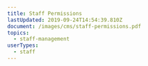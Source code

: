 ```yaml
---
title: Staff Permissions
lastUpdated: 2019-09-24T14:54:39.810Z
document: /images/cms/staff-permissions.pdf
topics:
  - staff-management
userTypes:
  - staff
---
```


